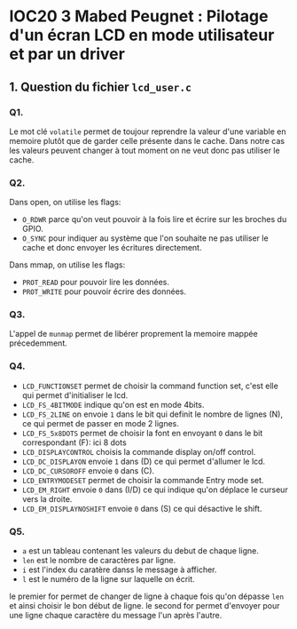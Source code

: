 # IOC20 3 Mabed Peugnet : Pilotage d'un écran LCD en mode utilisateur et par un driver

## 1. Question du fichier `lcd_user.c`

### Q1.

Le mot clé `volatile` permet de toujour reprendre la valeur d'une variable en memoire plutôt que de garder celle présente dans le cache. Dans notre cas les valeurs peuvent changer à tout moment on ne veut donc pas utiliser le cache.

### Q2.

Dans open, on utilise les flags:
- `O_RDWR` parce qu'on veut pouvoir à la fois lire et écrire sur les broches du GPIO.
- `O_SYNC` pour indiquer au système que l'on souhaite ne pas utiliser le cache et donc envoyer les écritures directement.

Dans mmap, on utilise les flags:
- `PROT_READ` pour pouvoir lire les données.
- `PROT_WRITE` pour pouvoir écrire des données.

### Q3.

L'appel de `munmap` permet de libérer proprement la memoire mappée précedemment.

### Q4.

- `LCD_FUNCTIONSET` permet de choisir la command function set, c'est elle qui permet d'initialiser le lcd.
- `LCD_FS_4BITMODE` indique qu'on est en mode 4bits.
- `LCD_FS_2LINE` on envoie `1` dans le bit qui definit le nombre de lignes (N), ce qui permet de passer en mode 2 lignes.
- `LCD_FS_5x8DOTS` permet de choisir la font en envoyant `0` dans le bit correspondant (F): ici 8 dots
- `LCD_DISPLAYCONTROL` choisis la commande display on/off control.
- `LCD_DC_DISPLAYON` envoie `1` dans (D) ce qui permet d'allumer le lcd.
- `LCD_DC_CURSOROFF` envoie `0` dans (C).
- `LCD_ENTRYMODESET` permet de choisir la commande Entry mode set.
- `LCD_EM_RIGHT` envoie `0` dans (I/D) ce qui indique qu'on déplace le curseur vers la droite.
- `LCD_EM_DISPLAYNOSHIFT` envoie `0` dans (S) ce qui désactive le shift.

### Q5.

- `a` est un tableau contenant les valeurs du debut de chaque ligne.
- `len` est le nombre de caractères par ligne.
- `i` est l'index du caratère danss le message à afficher.
- `l` est le numéro de la ligne sur laquelle on écrit.

le premier for permet de changer de ligne à chaque fois qu'on dépasse `len` et ainsi choisir le bon début de ligne.
le second for permet  d'envoyer pour une ligne chaque caractère du message l'un après l'autre.
